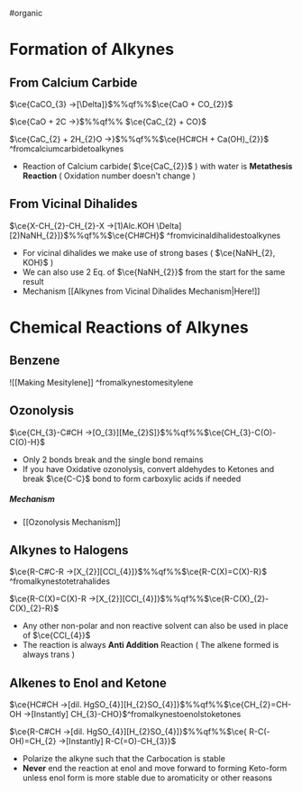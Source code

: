 #organic
# Formation of Alkynes

## From Calcium Carbide

$\ce{CaCO_{3} ->[\Delta]}$%%qf%%$\ce{CaO + CO_{2}}$
<!--SR:!2025-02-22,4,274-->

$\ce{CaO + 2C ->}$%%qf%% $\ce{CaC_{2} + CO}$
<!--SR:!2025-02-22,4,274-->

$\ce{CaC_{2} + 2H_{2}O ->}$%%qf%%$\ce{HC#CH + Ca(OH)_{2}}$ ^fromcalciumcarbidetoalkynes
<!--SR:!2025-02-22,4,279-->

- Reaction of Calcium carbide( $\ce{CaC_{2}}$ ) with water is **Metathesis Reaction** ( Oxidation number doesn't change )

## From Vicinal Dihalides

$\ce{X-CH_{2}-CH_{2}-X ->[1)Alc.KOH \Delta][2)NaNH_{2}]}$%%qf%%$\ce{CH#CH}$ ^fromvicinaldihalidestoalkynes
<!--SR:!2025-02-22,4,274-->
- For vicinal dihalides we make use of strong bases ( $\ce{NaNH_{2}, KOH}$ ) 
- We can also use 2 Eq. of $\ce{NaNH_{2}}$ from the start for the same result
- Mechanism [[Alkynes from Vicinal Dihalides Mechanism|Here!]]


# Chemical Reactions of Alkynes

## Benzene
![[Making Mesitylene]] ^fromalkynestomesitylene


## Ozonolysis
$\ce{CH_{3}-C#CH ->[O_{3}][Me_{2}S]}$%%qf%%$\ce{CH_{3}-C(O)-C(O)-H}$
<!--SR:!2025-02-22,4,279-->
- Only 2 bonds break and the single bond remains
- If you have Oxidative ozonolysis, convert aldehydes to Ketones and break $\ce{C-C}$ bond to form carboxylic acids if needed

##### Mechanism
- [[Ozonolysis Mechanism]]

## Alkynes to Halogens

$\ce{R-C#C-R ->[X_{2}][CCl_{4}]}$%%qf%%$\ce{R-C(X)=C(X)-R}$ ^fromalkynestotetrahalides
<!--SR:!2025-02-22,4,270-->

$\ce{R-C(X)=C(X)-R ->[X_{2}][CCl_{4}]}$%%qf%%$\ce{R-C(X)_{2}-C(X)_{2}-R}$
<!--SR:!2025-02-22,4,270-->

- Any other non-polar and non reactive solvent can also be used in place of $\ce{CCl_{4}}$ 
- The reaction is always **Anti Addition** Reaction ( The alkene formed is always trans )

## Alkenes to Enol and Ketone

$\ce{HC#CH ->[dil. HgSO_{4}][H_{2}SO_{4}]}$%%qf%%$\ce{CH_{2}=CH-OH ->[Instantly] CH_{3}-CHO}$^fromalkynestoenolstoketones
<!--SR:!2025-02-22,4,279-->

$\ce{R-C#CH ->[dil. HgSO_{4}][H_{2}SO_{4}]}$%%qf%%$\ce{ R-C(-OH)=CH_{2} ->[Instantly] R-C(=O)-CH_{3}}$
<!--SR:!2025-02-22,4,279-->

- Polarize the alkyne such that the Carbocation is stable
- **Never** end the reaction at enol and move forward to forming Keto-form unless enol form is more stable due to aromaticity or other reasons